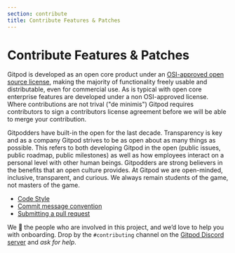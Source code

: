 ```yaml
---
section: contribute
title: Contribute Features & Patches
---
```


<script context="module">
  export const prerender = true;
</script>

# Contribute Features & Patches

Gitpod is developed as an open core product under an [OSI-approved open source license](https://github.com/gitpod-io/gitpod), making the majority of functionality freely usable and distributable, even for commercial use. As is typical with open core enterprise features are developed under a non OSI-approved license. Where contributions are not trival ("de minimis") Gitpod requires contributors to sign a contributors license agreement before we will be able to merge your contribution.

Gitpodders have built-in the open for the last decade. Transparency is key and as a company Gitpod strives to be as open about as many things as possible. This refers to both developing Gitpod in the open (public issues, public roadmap, public milestones) as well as how employees interact on a personal level with other human beings. Gitpodders are strong believers in the benefits that an open culture provides. At Gitpod we are open-minded, inclusive, transparent, and curious. We always remain students of the game, not masters of the game.

- [Code Style](features-and-patches/code-style)
- [Commit message convention](features-and-patches/commit-message-convention)
- [Submitting a pull request](features-and-patches/submitting-a-pull-request)

We 🧡 the people who are involved in this project, and we’d love to help you with onboarding. Drop by the `#contributing` channel on the [Gitpod Discord server](https://www.gitpod.io/chat) and _ask for help_.
